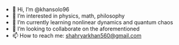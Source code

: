 - 👋 Hi, I’m @khansolo96
- 👀 I’m interested in physics, math, philosophy
- 🌱 I’m currently learning nonlinear dynamics and quantum chaos
- 💞️ I’m looking to collaborate on the aforementioned
- 📫 How to reach me: shahryarkhan560@gmail.com

<!---
khansolo96/khansolo96 is a ✨ special ✨ repository because its `README.md` (this file) appears on your GitHub profile.
You can click the Preview link to take a look at your changes.
--->
